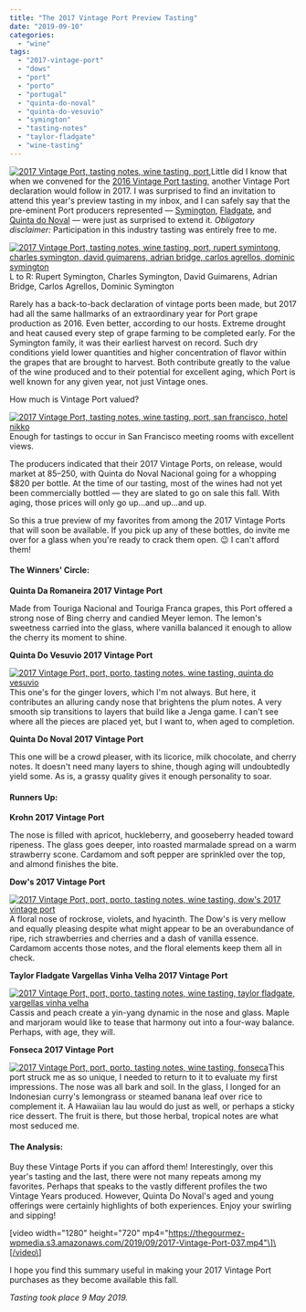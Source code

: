 ```yaml
---
title: "The 2017 Vintage Port Preview Tasting"
date: "2019-09-10"
categories:
  - "wine"
tags:
  - "2017-vintage-port"
  - "dows"
  - "port"
  - "porto"
  - "portugal"
  - "quinta-do-noval"
  - "quinta-do-vesuvio"
  - "symington"
  - "tasting-notes"
  - "taylor-fladgate"
  - "wine-tasting"
---
```


[![2017 Vintage Port, tasting notes, wine tasting, port, ](https://thegourmez-wpmedia.s3.amazonaws.com/2019/09/2017-Vintage-Port-030-500x403.jpg)](https://thegourmez-wpmedia.s3.amazonaws.com/2019/09/2017-Vintage-Port-030.jpg)Little did I know that when we convened for the [2016 Vintage Port tasting,](https://thegourmez.com/2018/11/27/2016-vintage-port-a-sign-of-good-things-to-comeand-good-drinking-now/) another Vintage Port declaration would follow in 2017. I was surprised to find an invitation to attend this year's preview tasting in my inbox, and I can safely say that the pre-eminent Port producers represented — [Symington](https://www.symington.com/), [Fladgate](https://fladgatepartnership.com/en/), and [Quinta do Noval](http://www.quintadonoval.com/en/) — were just as surprised to extend it. _Obligatory disclaimer:_ Participation in this industry tasting was entirely free to me.




<div class="caption">

[![2017 Vintage Port, tasting notes, wine tasting, port, rupert symintong, charles symington, david guimarens, adrian bridge, carlos agrellos, dominic symington ](https://thegourmez-wpmedia.s3.amazonaws.com/2019/09/2017-Vintage-Port-034-500x480.jpg)](https://thegourmez-wpmedia.s3.amazonaws.com/2019/09/2017-Vintage-Port-034.jpg) L to R: Rupert Symington, Charles Symington, David Guimarens, Adrian Bridge, Carlos Agrellos, Dominic Symington</div>


Rarely has a back-to-back declaration of vintage ports been made, but 2017 had all the same hallmarks of an extraordinary year for Port grape production as 2016. Even better, according to our hosts. Extreme drought and heat caused every step of grape farming to be completed early. For the Symington family, it was their earliest harvest on record. Such dry conditions yield lower quantities and higher concentration of flavor within the grapes that are brought to harvest. Both contribute greatly to the value of the wine produced and to their potential for excellent aging, which Port is well known for any given year, not just Vintage ones.

How much is Vintage Port valued?




<div class="caption">

[![2017 Vintage Port, tasting notes, wine tasting, port, san francisco, hotel nikko](https://thegourmez-wpmedia.s3.amazonaws.com/2019/09/2017-Vintage-Port-029-500x365.jpg)](https://thegourmez-wpmedia.s3.amazonaws.com/2019/09/2017-Vintage-Port-029.jpg) Enough for tastings to occur in San Francisco meeting rooms with excellent views.</div>


The producers indicated that their 2017 Vintage Ports, on release, would market at $85–$250, with Quinta do Noval Nacional going for a whopping $820 per bottle. At the time of our tasting, most of the wines had not yet been commercially bottled — they are slated to go on sale this fall. With aging, those prices will only go up…and up…and up.

So this a true preview of my favorites from among the 2017 Vintage Ports that will soon be available. If you pick up any of these bottles, do invite me over for a glass when you're ready to crack them open. 😉 I can't afford them!

#### The Winners' Circle:

**Quinta Da Romaneira 2017 Vintage Port**

Made from Touriga Nacional and Touriga Franca grapes, this Port offered a strong nose of Bing cherry and candied Meyer lemon. The lemon's sweetness carried into the glass, where vanilla balanced it enough to allow the cherry its moment to shine.

**Quinta Do Vesuvio 2017 Vintage Port**

[![2017 Vintage Port, port, porto, tasting notes, wine tasting, quinta do vesuvio](https://thegourmez-wpmedia.s3.amazonaws.com/2019/09/2017-Vintage-Port-022-405x500.jpg)](https://thegourmez-wpmedia.s3.amazonaws.com/2019/09/2017-Vintage-Port-022.jpg)This one's for the ginger lovers, which I'm not always. But here, it contributes an alluring candy nose that brightens the plum notes. A very smooth sip transitions to layers that build like a Jenga game. I can't see where all the pieces are placed yet, but I want to, when aged to completion.

**Quinta Do Noval 2017 Vintage Port**

This one will be a crowd pleaser, with its licorice, milk chocolate, and cherry notes. It doesn't need many layers to shine, though aging will undoubtedly yield some. As is, a grassy quality gives it enough personality to soar.

#### Runners Up:

**Krohn 2017 Vintage Port**

The nose is filled with apricot, huckleberry, and gooseberry headed toward ripeness. The glass goes deeper, into roasted marmalade spread on a warm strawberry scone. Cardamom and soft pepper are sprinkled over the top, and almond finishes the bite.

**Dow's 2017 Vintage Port**

[![2017 Vintage Port, port, porto, tasting notes, wine tasting, dow's 2017 vintage port](https://thegourmez-wpmedia.s3.amazonaws.com/2019/09/2017-Vintage-Port-025-351x500.jpg)](https://thegourmez-wpmedia.s3.amazonaws.com/2019/09/2017-Vintage-Port-025.jpg)A floral nose of rockrose, violets, and hyacinth. The Dow's is very mellow and equally pleasing despite what might appear to be an overabundance of ripe, rich strawberries and cherries and a dash of vanilla essence. Cardamom accents those notes, and the floral elements keep them all in check.

**Taylor Fladgate Vargellas Vinha Velha 2017 Vintage Port**

[![2017 Vintage Port, port, porto, tasting notes, wine tasting, taylor fladgate, vargellas vinha velha](https://thegourmez-wpmedia.s3.amazonaws.com/2019/09/2017-Vintage-Port-016-375x500.jpg)](https://thegourmez-wpmedia.s3.amazonaws.com/2019/09/2017-Vintage-Port-016.jpg)Cassis and peach create a yin-yang dynamic in the nose and glass. Maple and marjoram would like to tease that harmony out into a four-way balance. Perhaps, with age, they will.

**Fonseca 2017 Vintage Port**

[![2017 Vintage Port, port, porto, tasting notes, wine tasting, fonseca](https://thegourmez-wpmedia.s3.amazonaws.com/2019/09/2017-Vintage-Port-017-334x500.jpg)](https://thegourmez-wpmedia.s3.amazonaws.com/2019/09/2017-Vintage-Port-017.jpg)This port struck me as so unique, I needed to return to it to evaluate my first impressions. The nose was all bark and soil. In the glass, I longed for an Indonesian curry's lemongrass or steamed banana leaf over rice to complement it. A Hawaiian lau lau would do just as well, or perhaps a sticky rice dessert. The fruit is there, but those herbal, tropical notes are what most seduced me.

#### The Analysis:

Buy these Vintage Ports if you can afford them! Interestingly, over this year's tasting and the last, there were not many repeats among my favorites. Perhaps that speaks to the vastly different profiles the two Vintage Years produced. However, Quinta Do Noval's aged and young offerings were certainly highlights of both experiences. Enjoy your swirling and sipping!

\[video width="1280" height="720" mp4="https://thegourmez-wpmedia.s3.amazonaws.com/2019/09/2017-Vintage-Port-037.mp4"\]\[/video\]

I hope you find this summary useful in making your 2017 Vintage Port purchases as they become available this fall.

_Tasting took place 9 May 2019._
